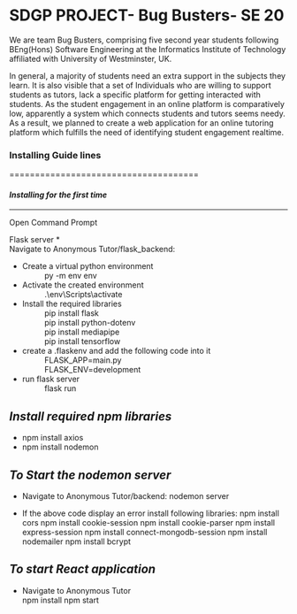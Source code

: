 # SDGP PROJECT- Bug Busters- SE 20

We are team Bug Busters, comprising five second year students following BEng(Hons) Software Engineering at the Informatics Institute of Technology affiliated with University of Westminster, UK. 

In general, a majority of students need an extra support in the subjects they learn. It is also visible that a set of Individuals who are willing to support students as tutors, lack a specific platform for getting interacted with students. As the student engagement in an online platform is comparatively low, apparently a system which connects students and tutors seems needy. As a result, we planned to create a web application for an online tutoring platform which fulfills the need of identifying student engagement realtime.



### Installing Guide lines
=====================================

#### *Installing for the first time*
------------------------------------

Open Command Prompt

<dl>Flask server
  * <dt>Navigate to Anonymous Tutor/flask_backend:</dt>

  * <dt>Create a virtual python environment</dt>
    <dd>py -m env env</dd>

  * <dt>Activate the created environment</dt>
    <dd>.\env\Scripts\activate</dd>

  * <dt>Install the required libraries</dt>
    <dd>pip install flask</dd>
    <dd>pip install python-dotenv</dd>
    <dd>pip install mediapipe</dd>
    <dd>pip install tensorflow</dd>

  * <dt>create a .flaskenv and add the following code into it</dt>
    <dd>FLASK_APP=main.py</dd>
    <dd>FLASK_ENV=development</dd>

  * <dt>run flask server</dt>
    <dd>flask run</dd>
  </dl>

*Install required npm libraries*
------------------------------------
  * npm install axios
  * npm install nodemon
 
*To Start the nodemon server*
------------------------------------

  * Navigate to Anonymous Tutor/backend:
    nodemon server
  
  * If the above code display an error install following libraries:
    npm install cors
    npm install cookie-session
    npm install cookie-parser
    npm install express-session
    npm install connect-mongodb-session
    npm install nodemailer
    npm install bcrypt
  
*To start React application*  
------------------------------------
  * Navigate to Anonymous Tutor  
    npm install
    npm start




